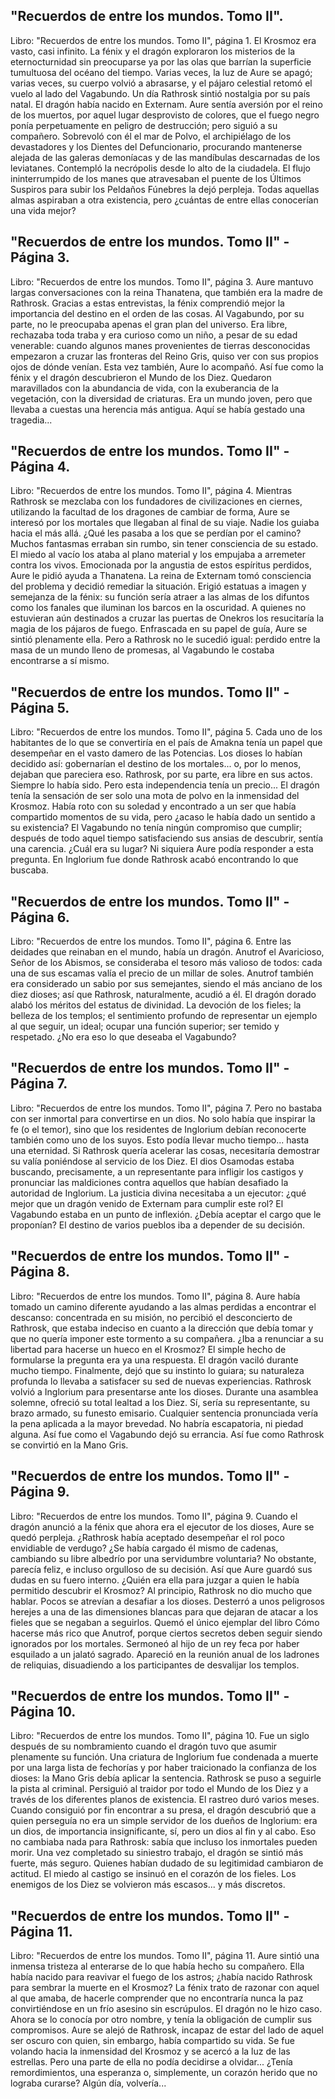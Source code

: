 ## "Recuerdos de entre los mundos. Tomo II".
Libro: "Recuerdos de entre los mundos. Tomo II", página 1.
El Krosmoz era vasto, casi infinito. La fénix y el dragón exploraron los misterios de la eternocturnidad sin preocuparse ya por las olas que barrían la superficie tumultuosa del océano del tiempo. Varias veces, la luz de Aure se apagó; varias veces, su cuerpo volvió a abrasarse, y el pájaro celestial retomó el vuelo al lado del Vagabundo.
Un día Rathrosk sintió nostalgia por su país natal. El dragón había nacido en Externam. Aure sentía aversión por el reino de los muertos, por aquel lugar desprovisto de colores, que el fuego negro ponía perpetuamente en peligro de destrucción; pero siguió a su compañero.
Sobrevoló con él el mar de Polvo, el archipiélago de los devastadores y los Dientes del Defuncionario, procurando mantenerse alejada de las galeras demoníacas y de las mandíbulas descarnadas de los leviatanes. Contempló la necrópolis desde lo alto de la ciudadela. El flujo ininterrumpido de los manes que atravesaban el puente de los Últimos Suspiros para subir los Peldaños Fúnebres la dejó perpleja. Todas aquellas almas aspiraban a otra existencia, pero ¿cuántas de entre ellas conocerían una vida mejor?

## "Recuerdos de entre los mundos. Tomo II" - Página 3.
Libro: "Recuerdos de entre los mundos. Tomo II", página 3.
Aure mantuvo largas conversaciones con la reina Thanatena, que también era la madre de Rathrosk. Gracias a estas entrevistas, la fénix comprendió mejor la importancia del destino en el orden de las cosas.
Al Vagabundo, por su parte, no le preocupaba apenas el gran plan del universo. Era libre, rechazaba toda traba y era curioso como un niño, a pesar de su edad venerable: cuando algunos manes provenientes de tierras desconocidas empezaron a cruzar las fronteras del Reino Gris, quiso ver con sus propios ojos de dónde venían. Esta vez también, Aure lo acompañó.
Así fue como la fénix y el dragón descubrieron el Mundo de los Diez. Quedaron maravillados con la abundancia de vida, con la exuberancia de la vegetación, con la diversidad de criaturas. Era un mundo joven, pero que llevaba a cuestas una herencia más antigua. Aquí se había gestado una tragedia...

## "Recuerdos de entre los mundos. Tomo II" - Página 4.
Libro: "Recuerdos de entre los mundos. Tomo II", página 4.
Mientras Rathrosk se mezclaba con los fundadores de civilizaciones en ciernes, utilizando la facultad de los dragones de cambiar de forma, Aure se interesó por los mortales que llegaban al final de su viaje. Nadie los guiaba hacia el más allá. ¿Qué les pasaba a los que se perdían por el camino? Muchos fantasmas erraban sin rumbo, sin tener consciencia de su estado. El miedo al vacío los ataba al plano material y los empujaba a arremeter contra los vivos. Emocionada por la angustia de estos espíritus perdidos, Aure le pidió ayuda a Thanatena.
La reina de Externam tomó consciencia del problema y decidió remediar la situación. Erigió estatuas a imagen y semejanza de la fénix: su función sería atraer a las almas de los difuntos como los fanales que iluminan los barcos en la oscuridad. A quienes no estuvieran aún destinados a cruzar las puertas de Onekros los resucitaría la magia de los pájaros de fuego.
Enfrascada en su papel de guía, Aure se sintió plenamente ella. Pero a Rathrosk no le sucedió igual: perdido entre la masa de un mundo lleno de promesas, al Vagabundo le costaba encontrarse a sí mismo.

## "Recuerdos de entre los mundos. Tomo II" - Página 5.
Libro: "Recuerdos de entre los mundos. Tomo II", página 5.
Cada uno de los habitantes de lo que se convertiría en el país de Amakna tenía un papel que desempeñar en el vasto damero de las Potencias. Los dioses lo habían decidido así: gobernarían el destino de los mortales... o, por lo menos, dejaban que pareciera eso.
Rathrosk, por su parte, era libre en sus actos. Siempre lo había sido. Pero esta independencia tenía un precio... El dragón tenía la sensación de ser solo una mota de polvo en la inmensidad del Krosmoz. Había roto con su soledad y encontrado a un ser que había compartido momentos de su vida, pero ¿acaso le había dado un sentido a su existencia? El Vagabundo no tenía ningún compromiso que cumplir; después de todo aquel tiempo satisfaciendo sus ansias de descubrir, sentía una carencia. ¿Cuál era su lugar? Ni siquiera Aure podía responder a esta pregunta.
En Inglorium fue donde Rathrosk acabó encontrando lo que buscaba.

## "Recuerdos de entre los mundos. Tomo II" - Página 6.
Libro: "Recuerdos de entre los mundos. Tomo II", página 6.
Entre las deidades que reinaban en el mundo, había un dragón. Anutrof el Avaricioso, Señor de los Abismos, se consideraba el tesoro más valioso de todos: cada una de sus escamas valía el precio de un millar de soles. Anutrof también era considerado un sabio por sus semejantes, siendo el más anciano de los diez dioses; así que Rathrosk, naturalmente, acudió a él.
El dragón dorado alabó los méritos del estatus de divinidad. La devoción de los fieles; la belleza de los templos; el sentimiento profundo de representar un ejemplo al que seguir, un ideal; ocupar una función superior; ser temido y respetado. ¿No era eso lo que deseaba el Vagabundo?

## "Recuerdos de entre los mundos. Tomo II" - Página 7.
Libro: "Recuerdos de entre los mundos. Tomo II", página 7.
Pero no bastaba con ser inmortal para convertirse en un dios. No solo había que inspirar la fe (o el temor), sino que los residentes de Inglorium debían reconocerte también como uno de los suyos. Esto podía llevar mucho tiempo... hasta una eternidad. Si Rathrosk quería acelerar las cosas, necesitaría demostrar su valía poniéndose al servicio de los Diez. El dios Osamodas estaba buscando, precisamente, a un representante para infligir los castigos y pronunciar las maldiciones contra aquellos que habían desafiado la autoridad de Inglorium. La justicia divina necesitaba a un ejecutor: ¿qué mejor que un dragón venido de Externam para cumplir este rol?
El Vagabundo estaba en un punto de inflexión. ¿Debía aceptar el cargo que le proponían? El destino de varios pueblos iba a depender de su decisión.

## "Recuerdos de entre los mundos. Tomo II" - Página 8.
Libro: "Recuerdos de entre los mundos. Tomo II", página 8.
Aure había tomado un camino diferente ayudando a las almas perdidas a encontrar el descanso: concentrada en su misión, no percibió el desconcierto de Rathrosk, que estaba indeciso en cuanto a la dirección que debía tomar y que no quería imponer este tormento a su compañera. ¿Iba a renunciar a su libertad para hacerse un hueco en el Krosmoz? El simple hecho de formularse la pregunta era ya una respuesta.
El dragón vaciló durante mucho tiempo. Finalmente, dejó que su instinto lo guiara; su naturaleza profunda lo llevaba a satisfacer su sed de nuevas experiencias.
Rathrosk volvió a Inglorium para presentarse ante los dioses. Durante una asamblea solemne, ofreció su total lealtad a los Diez. Sí, sería su representante, su brazo armado, su funesto emisario. Cualquier sentencia pronunciada vería la pena aplicada a la mayor brevedad. No habría escapatoria, ni piedad alguna.
Así fue como el Vagabundo dejó su errancia.
Así fue como Rathrosk se convirtió en la Mano Gris.

## "Recuerdos de entre los mundos. Tomo II" - Página 9.
Libro: "Recuerdos de entre los mundos. Tomo II", página 9.
Cuando el dragón anunció a la fénix que ahora era el ejecutor de los dioses, Aure se quedó perpleja. ¿Rathrosk había aceptado desempeñar el rol poco envidiable de verdugo? ¿Se había cargado él mismo de cadenas, cambiando su libre albedrío por una servidumbre voluntaria? No obstante, parecía feliz, e incluso orgulloso de su decisión. Así que Aure guardó sus dudas en su fuero interno. ¿Quién era ella para juzgar a quien le había permitido descubrir el Krosmoz?
Al principio, Rathrosk no dio mucho que hablar. Pocos se atrevían a desafiar a los dioses. Desterró a unos peligrosos herejes a una de las dimensiones blancas para que dejaran de atacar a los fieles que se negaban a seguirlos. Quemó el único ejemplar del libro Cómo hacerse más rico que Anutrof, porque ciertos secretos deben seguir siendo ignorados por los mortales. Sermoneó al hijo de un rey feca por haber esquilado a un jalató sagrado. Apareció en la reunión anual de los ladrones de reliquias, disuadiendo a los participantes de desvalijar los templos.

## "Recuerdos de entre los mundos. Tomo II" - Página 10.
Libro: "Recuerdos de entre los mundos. Tomo II", página 10.
Fue un siglo después de su nombramiento cuando el dragón tuvo que asumir plenamente su función. Una criatura de Inglorium fue condenada a muerte por una larga lista de fechorías y por haber traicionado la confianza de los dioses: la Mano Gris debía aplicar la sentencia.
Rathrosk se puso a seguirle la pista al criminal. Persiguió al traidor por todo el Mundo de los Diez y a través de los diferentes planos de existencia. El rastreo duró varios meses.
Cuando consiguió por fin encontrar a su presa, el dragón descubrió que a quien perseguía no era un simple servidor de los dueños de Inglorium: era un dios, de importancia insignificante, sí, pero un dios al fin y al cabo.
Eso no cambiaba nada para Rathrosk: sabía que incluso los inmortales pueden morir.
Una vez completado su siniestro trabajo, el dragón se sintió más fuerte, más seguro. Quienes habían dudado de su legitimidad cambiaron de actitud. El miedo al castigo se insinuó en el corazón de los fieles. Los enemigos de los Diez se volvieron más escasos... y más discretos.

## "Recuerdos de entre los mundos. Tomo II" - Página 11.
Libro: "Recuerdos de entre los mundos. Tomo II", página 11.
Aure sintió una inmensa tristeza al enterarse de lo que había hecho su compañero. Ella había nacido para reavivar el fuego de los astros; ¿había nacido Rathrosk para sembrar la muerte en el Krosmoz?
La fénix trato de razonar con aquel al que amaba, de hacerle comprender que no encontraría nunca la paz convirtiéndose en un frío asesino sin escrúpulos. El dragón no le hizo caso. Ahora se lo conocía por otro nombre, y tenía la obligación de cumplir sus compromisos.
Aure se alejó de Rathrosk, incapaz de estar del lado de aquel ser oscuro con quien, sin embargo, había compartido su vida. Se fue volando hacia la inmensidad del Krosmoz y se acercó a la luz de las estrellas. Pero una parte de ella no podía decidirse a olvidar... ¿Tenía remordimientos, una esperanza o, simplemente, un corazón herido que no lograba curarse?
Algún día, volvería...
